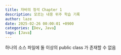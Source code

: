 ```yaml
---
title: 자바의 정석 Chapter 1
description: 모르는 내용 위주 학습 기록
author: laze
date: 2025-02-26 00:00:01 +0900
categories: [Dev, Java]
tags: [Java]
---
```

하나의 소스 파일에 둘 이상의 public class 가 존재할 수 없음
